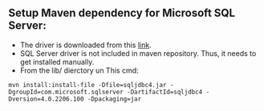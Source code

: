 ## Setup Maven dependency for Microsoft SQL Server:

* The driver is downloaded from this [link](http://www.microsoft.com/en-us/download/details.aspx?id=11774).
* SQL Server driver is not included in maven repository. Thus, it needs to get installed manually.
* From  the lib/ dierctory un This cmd:
```
mvn install:install-file -Dfile=sqljdbc4.jar -DgroupId=com.microsoft.sqlserver -DartifactId=sqljdbc4 -Dversion=4.0.2206.100 -Dpackaging=jar
```